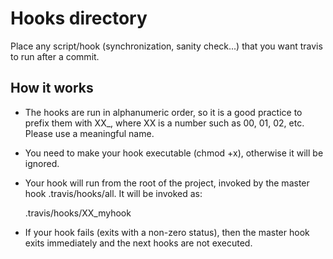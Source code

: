 Hooks directory
===============

Place any script/hook (synchronization, sanity check...) that you want
travis to run after a commit.

How it works
------------

* The hooks are run in alphanumeric order, so it is a good practice to
  prefix them with XX_, where XX is a number such as 00, 01, 02, etc.
  Please use a meaningful name. 

* You need to make your hook executable (chmod +x), otherwise it will be
  ignored. 

* Your hook will run from the root of the project, invoked by the master
  hook .travis/hooks/all. It will be invoked as:

   .travis/hooks/XX_myhook

* If your hook fails (exits with a non-zero status), then the master hook
  exits immediately and the next hooks are not executed.
